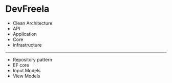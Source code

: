 # DevFreela

- Clean Architecture
- API
- Application
- Core
- infrastructure
---
- Repository pattern
- EF core
- Input Models
- View Models

